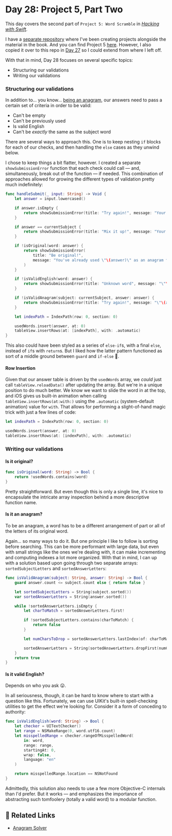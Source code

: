 # Day 28: Project 5, Part Two

This day covers the second part of `Project 5: Word Scramble` in _[Hacking with Swift](https://www.hackingwithswift.com/read/5)_.

I have a [separate repository](https://github.com/CypherPoet/book--hacking-with-swift) where I've been creating projects alongside the material in the book. And you can find Project 5 [here](https://github.com/CypherPoet/book--hacking-with-swift/tree/master/05-word-scramble/Word%20Scrable). However, I also copied it over to this repo in [Day 27](./../day-027/README.md) so I could extend from where I left off.

With that in mind, Day 28 focuses on several specific topics:

- Structuring our validations
- Writing our validations


### Structuring our validations

In addition to... you know... [being an anagram](https://g.co/kgs/vcf9q1), our answers need to pass a certain set of criteria in order to be valid:

- Can't be empty
- Can't be previously used
- Is valid English
- Can't be _exactly_ the same as the subject word

There are several ways to approach this. One is to keep nesting `if` blocks for each of our checks, and then handling the `else` cases as they unwind below.

I chose to keep things a bit flatter, however. I created a separate `showSubmissionError` function that each check could call &mdash; and, simultaneously, break out of the function &mdash; if needed. This combination of approaches allowed for growing the different types of validation pretty much indefinitely:

```swift
func handleSubmit(_ input: String) -> Void {
    let answer = input.lowercased()

    if answer.isEmpty {
        return showSubmissionError(title: "Try again!", message: "Your answer can't be empty.")
    }

    if answer == currentSubject {
        return showSubmissionError(title: "Mix it up!", message: "Your answer shouldn't match the original word")
    }

    if !isOriginal(word: answer) {
        return showSubmissionError(
            title: "Be original!",
            message: "You've already used \"\(answer)\" as an anagram for \"\(currentSubject)\""
        )
    }

    if !isValidEnglish(word: answer) {
        return showSubmissionError(title: "Unknown word", message: "\"\(answer)\" wasn't recognized as a valid English word")
    }

    if !isValidAnagram(subject: currentSubject, answer: answer) {
        return showSubmissionError(title: "Try again!", message: "\"\(answer)\" is not a valid anagram for \"\(currentSubject)\"")
    }

    let indexPath = IndexPath(row: 0, section: 0)

    usedWords.insert(answer, at: 0)
    tableView.insertRows(at: [indexPath], with: .automatic)
}
```

This also could have been styled as a series of `else-if`s, with a final `else`, instead of `if`s with `return`s. But I liked how the latter pattern functioned as sort of a middle ground between `guard` and `if-else` 🤷‍.


#### Row Insertion

Given that our answer table is driven by the `usedWords` array, we _could_ just call `tableView.reloadData()` after updating the array. But we're in a unique position to do much better. We know we want to slide the word in at the top, and iOS gives us built-in animation when calling `tableView.insertRows(at:with:)` using the `.automatic` (system-default animation) value for `with`. That allows for performing a slight-of-hand magic trick with just a few lines of code:

```swift
let indexPath = IndexPath(row: 0, section: 0)

usedWords.insert(answer, at: 0)
tableView.insertRows(at: [indexPath], with: .automatic)
```


### Writing our validations

#### Is it original?

```swift
func isOriginal(word: String) -> Bool {
    return !usedWords.contains(word)
}
```

Pretty straightforward. But even though this is only a single line, it's nice to encapsulate the intricate array inspection behind a more descriptive function name.


#### Is it an anagram?

To be an anagram, a word has to be a different arrangement of part or all of the letters of its original word.

Again... so many ways to do it. But one principle I like to follow is sorting before searching. This can be more performant with large data, but even with small strings like the ones we're dealing with, it can make incrementing and computing indexes a lot more organized. With that in mind, I can up with a solution based upon going through two separate arrays: `sortedSubjectLetters` and `sortedAnswerLetters`:

```swift
func isValidAnagram(subject: String, answer: String) -> Bool {
    guard answer.count <= subject.count else { return false }

    let sortedSubjectLetters = String(subject.sorted())
    var sortedAnswerLetters = String(answer.sorted())

    while !sortedAnswerLetters.isEmpty {
        let charToMatch = sortedAnswerLetters.first!

        if !sortedSubjectLetters.contains(charToMatch) {
            return false
        }

        let numCharsToDrop = sortedAnswerLetters.lastIndex(of: charToMatch)!.encodedOffset + 1

        sortedAnswerLetters = String(sortedAnswerLetters.dropFirst(numCharsToDrop))
    }
    return true
}
```


#### Is it valid English?

Depends on who you ask 😛.

In all seriousness, though, it can be hard to know where to start with a question like this. Fortunately, we can use UIKit's built-in spell-checking utilities to get the effect we're looking for. Consider it a form of conceding to authority:

```swift
func isValidEnglish(word: String) -> Bool {
    let checker = UITextChecker()
    let range = NSMakeRange(0, word.utf16.count)
    let misspelledRange = checker.rangeOfMisspelledWord(
        in: word,
        range: range,
        startingAt: 0,
        wrap: false,
        language: "en"
    )

    return misspelledRange.location == NSNotFound
}
```

Admittedly, this solution also needs to use a few more Objective-C internals than I'd prefer. But it works &mdash; and emphasizes the importance of abstracting such tomfoolery (totally a valid word) to a modular function.


## 🔗 Related Links

- [Anagram Solver](https://www.thewordfinder.com/anagram-solver/)


